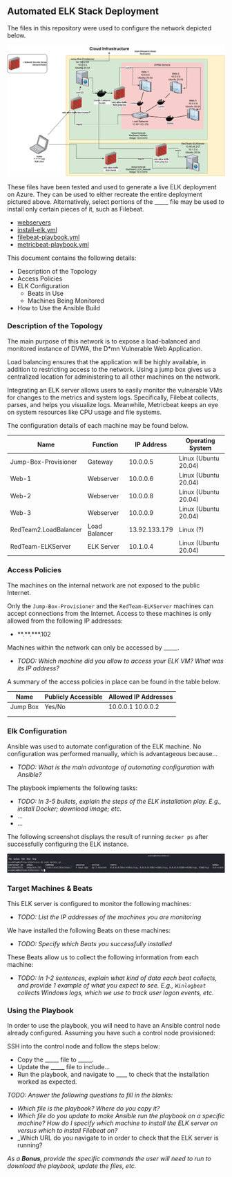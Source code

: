 ## Automated ELK Stack Deployment

The files in this repository were used to configure the network depicted below.

![ELK Stack](Diagrams/ELKStack-Azure-Cloud.png)

These files have been tested and used to generate a live ELK deployment on Azure. They can be used to either recreate the entire deployment pictured above. Alternatively, select portions of the _____ file may be used to install only certain pieces of it, such as Filebeat.

- [webservers](Ansible/webservers.yml)
- [install-elk.yml](Ansible/install-elk.yml)
- [filebeat-playbook.yml](Ansible/beats/filebeat-playbook.yml)
- [metricbeat-playbook.yml](Ansible/beats/metricbeat-playbook.yml)

This document contains the following details:
- Description of the Topology
- Access Policies
- ELK Configuration
  - Beats in Use
  - Machines Being Monitored
- How to Use the Ansible Build


### Description of the Topology

The main purpose of this network is to expose a load-balanced and monitored instance of DVWA, the D*mn Vulnerable Web Application.

Load balancing ensures that the application will be highly available, in addition to restricting access to the network. Using a jump box gives us a centralized location for administering to all other machines on the network.

Integrating an ELK server allows users to easily monitor the vulnerable VMs for changes to the metrics and system logs. Specifically, Filebeat collects, parses, and helps you visualize logs. Meanwhile, Metricbeat keeps an eye on system resources like CPU usage and file systems. 

The configuration details of each machine may be found below.

| Name     | Function | IP Address | Operating System |
|----------|----------|------------|------------------|
| Jump-Box-Provisioner | Gateway  | 10.0.0.5   | Linux (Ubuntu 20.04)  |
| Web-1     | Webserver         | 10.0.0.6  | Linux (Ubuntu 20.04)  |
| Web-2     | Webserver         | 10.0.0.8  | Linux (Ubuntu 20.04)  |
| Web-3     | Webserver         | 10.0.0.9  | Linux (Ubuntu 20.04)  |
| RedTeam2.LoadBalancer |  Load Balancer | 13.92.133.179  | Linux (?) |
| RedTeam-ELKServer   | ELK Server | 10.1.0.4 | Linux (Ubuntu 20.04)  |

### Access Policies

The machines on the internal network are not exposed to the public Internet. 

Only the `Jump-Box-Provisioner` and the `RedTeam-ELKServer` machines can accept connections from the Internet. Access to these machines is only allowed from the following IP addresses:
- \*\*.\*\*.\*\*\*.102

Machines within the network can only be accessed by _____.
- _TODO: Which machine did you allow to access your ELK VM? What was its IP address?_

A summary of the access policies in place can be found in the table below.

| Name     | Publicly Accessible | Allowed IP Addresses |
|----------|---------------------|----------------------|
| Jump Box | Yes/No              | 10.0.0.1 10.0.0.2    |
|          |                     |                      |
|          |                     |                      |

### Elk Configuration

Ansible was used to automate configuration of the ELK machine. No configuration was performed manually, which is advantageous because...
- _TODO: What is the main advantage of automating configuration with Ansible?_

The playbook implements the following tasks:
- _TODO: In 3-5 bullets, explain the steps of the ELK installation play. E.g., install Docker; download image; etc._
- ...
- ...

The following screenshot displays the result of running `docker ps` after successfully configuring the ELK instance.

![TODO: Update the path with the name of your screenshot of docker ps output](Images/docker_ps_output.png)

### Target Machines & Beats
This ELK server is configured to monitor the following machines:
- _TODO: List the IP addresses of the machines you are monitoring_

We have installed the following Beats on these machines:
- _TODO: Specify which Beats you successfully installed_

These Beats allow us to collect the following information from each machine:
- _TODO: In 1-2 sentences, explain what kind of data each beat collects, and provide 1 example of what you expect to see. E.g., `Winlogbeat` collects Windows logs, which we use to track user logon events, etc._

### Using the Playbook
In order to use the playbook, you will need to have an Ansible control node already configured. Assuming you have such a control node provisioned: 

SSH into the control node and follow the steps below:
- Copy the _____ file to _____.
- Update the _____ file to include...
- Run the playbook, and navigate to ____ to check that the installation worked as expected.

_TODO: Answer the following questions to fill in the blanks:_
- _Which file is the playbook? Where do you copy it?_
- _Which file do you update to make Ansible run the playbook on a specific machine? How do I specify which machine to install the ELK server on versus which to install Filebeat on?_
- _Which URL do you navigate to in order to check that the ELK server is running?

_As a **Bonus**, provide the specific commands the user will need to run to download the playbook, update the files, etc._
